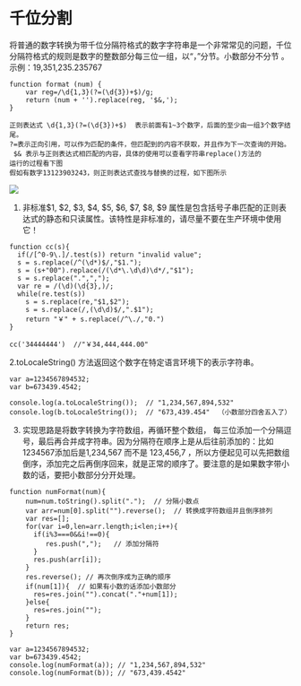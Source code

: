 # 千位分割

将普通的数字转换为带千位分隔符格式的数字字符串是一个非常常见的问题，千位分隔符格式的规则是数字的整数部分每三位一组，以“，”分节。小数部分不分节 。
示例：19,351,235.235767

```
function format (num) {  
    var reg=/\d{1,3}(?=(\d{3})+$)/g;   
    return (num + '').replace(reg, '$&,');  
}

正则表达式 \d{1,3}(?=(\d{3})+$)  表示前面有1~3个数字，后面的至少由一组3个数字结尾。
?=表示正向引用，可以作为匹配的条件，但匹配到的内容不获取，并且作为下一次查询的开始。
 $& 表示与正则表达式相匹配的内容，具体的使用可以查看字符串replace()方法的
运行的过程看下图
假如有数字13123903243，则正则表达式查找与替换的过程，如下图所示
```
![](http://img.blog.csdn.net/20161003155012112)

1. 非标准$1, $2, $3, $4, $5, $6, $7, $8, $9 属性是包含括号子串匹配的正则表达式的静态和只读属性。该特性是非标准的，请尽量不要在生产环境中使用它！

```
function cc(s){
  if(/[^0-9\.]/.test(s)) return "invalid value";
  s = s.replace(/^(\d*)$/,"$1.");
  s = (s+"00").replace(/(\d*\.\d\d)\d*/,"$1");
  s = s.replace(".",",");
  var re = /(\d)(\d{3},)/;
  while(re.test(s))
    s = s.replace(re,"$1,$2");
    s = s.replace(/,(\d\d)$/,".$1");
    return "￥" + s.replace(/^\./,"0.")
}

cc('34444444')  //"￥34,444,444.00"
```
2.toLocaleString() 方法返回这个数字在特定语言环境下的表示字符串。

```
var a=1234567894532;
var b=673439.4542;

console.log(a.toLocaleString());  // "1,234,567,894,532"
console.log(b.toLocaleString());  // "673,439.454"  （小数部分四舍五入了）

```

3. 实现思路是将数字转换为字符数组，再循环整个数组， 每三位添加一个分隔逗号，最后再合并成字符串。因为分隔符在顺序上是从后往前添加的：比如 1234567添加后是1,234,567 而不是 123,456,7 ，所以方便起见可以先把数组倒序，添加完之后再倒序回来，就是正常的顺序了。要注意的是如果数字带小数的话，要把小数部分分开处理。

```
function numFormat(num){
    num=num.toString().split(".");  // 分隔小数点
    var arr=num[0].split("").reverse();  // 转换成字符数组并且倒序排列
    var res=[];
    for(var i=0,len=arr.length;i<len;i++){
      if(i%3===0&&i!==0){
         res.push(",");   // 添加分隔符
      }
      res.push(arr[i]);
    }
    res.reverse(); // 再次倒序成为正确的顺序
    if(num[1]){  // 如果有小数的话添加小数部分
      res=res.join("").concat("."+num[1]);
    }else{
      res=res.join("");
    }
    return res;
}

var a=1234567894532;
var b=673439.4542;
console.log(numFormat(a)); // "1,234,567,894,532"
console.log(numFormat(b)); // "673,439.4542"

```
